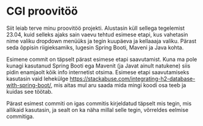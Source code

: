 # CGI proovitöö

Siit leiab terve minu proovitöö projekti. Alustasin küll sellega tegelemist 23.04, kuid selleks ajaks sain vaevu tehtud esimese etapi, kus vahetasin nime valiku dropdown menüüks ja tegin kuupäeva ja kellaaaja valiku. Pärast seda õppisin riigieksamiks, lugesin Spring Booti, Maveni ja Java kohta.

Esimene commit on täpselt pärast esimese etapi saavutamist. Kuna ma pole kunagi kasutanud Spring Booti ega Mavenit (ja Javat ainult natukene) siis pidin enamjaolt kõik info internetist otsima. Esimese etapi saavutamiseks kasutasin vaid lehekülge https://stackabuse.com/integrating-h2-database-with-spring-boot/, mis aitas mul aru saada mida mingi koodi osa teeb ja kuidas see töötab.

Pärast esimest commiti on igas commitis kirjeldatud täpselt mis tegin, mis allikaid kasutasin, ja sealt on ka näha millal selle tegin, võrreldes eelmise commitiga.
